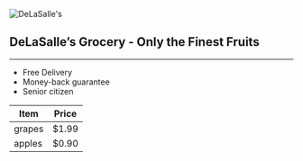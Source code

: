 ![DeLaSalle's](https://home.manhattan.edu/~marc.waldman/images/dls.png)
## DeLaSalle’s Grocery - Only the Finest Fruits
--- 
- Free Delivery
- Money-back guarantee
- Senior citizen  

| Item | Price |
|------|-------|
|grapes| $1.99 |
|apples| $0.90 |
